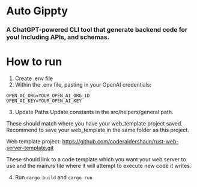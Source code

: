 # Auto Gippty
### A ChatGPT-powered CLI tool that generate backend code for you! Including APIs, and schemas.

# How to run
1. Create .env file
2. Within the .env file, pasting in your OpenAI credentials:
```plaintext
OPEN_AI_ORG=YOUR_OPEN_AI_ORG_ID
OPEN_AI_KEY=YOUR_OPEN_AI_KEY
```
3. Update Paths
Update constants in the src/helpers/general path.

These should match where you have your web_template project saved. Recommend to save your web_template in the same folder as this project.

Web template project: https://github.com/coderaidershaun/rust-web-server-template.git

These should link to a code template which you want your web server to use and the main.rs file where it will attempt to execute new code it writes.

4. Run `cargo build` and `cargo run`
